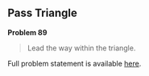 Pass Triangle
-------------

**Problem 89**

> Lead the way within the triangle.

Full problem statement is available [here][mirror].

[mirror]: https://github.com/rdtsc/codeeval-problem-statements/tree/master/moderate/089-pass-triangle/
          "View Problem Statement Mirror"
